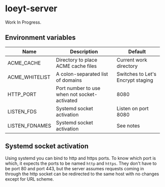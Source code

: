 # loeyt-server

Work In Progress.

## Environment variables

| Name | Description | Default |
| --- | --- | --- |
| ACME_CACHE | Directory to place ACME cache files | Current work directory |
| ACME_WHITELIST | A colon-separated list of domains | Switches to Let's Encrypt staging |
| HTTP_PORT | Port number to use when not socket-activated | 8080 |
| LISTEN_FDS | Systemd socket activation | Listen on port 8080 |
| LISTEN_FDNAMES | Systemd socket activation | See notes |

## Systemd socket activation

Using systemd you can bind to http and https ports. To know which port is
which, it expects the ports to be named `http` and `https`. They don't have to
be port 80 and port 443, but the server assumes requests coming in through the
http socket can be redirected to the same host with no changes except for URL
scheme.
